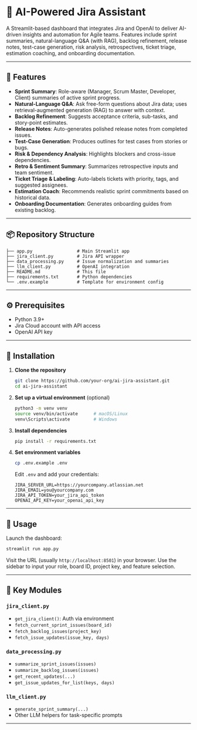 # 🧠 AI-Powered Jira Assistant

A Streamlit-based dashboard that integrates Jira and OpenAI to deliver AI-driven insights and automation for Agile teams. Features include sprint summaries, natural-language Q&A (with RAG), backlog refinement, release notes, test-case generation, risk analysis, retrospectives, ticket triage, estimation coaching, and onboarding documentation.

---

## 🚀 Features

- **Sprint Summary**: Role-aware (Manager, Scrum Master, Developer, Client) summaries of active sprint progress.
- **Natural-Language Q&A**: Ask free-form questions about Jira data; uses retrieval-augmented generation (RAG) to answer with context.
- **Backlog Refinement**: Suggests acceptance criteria, sub-tasks, and story-point estimates.
- **Release Notes**: Auto-generates polished release notes from completed issues.
- **Test-Case Generation**: Produces outlines for test cases from stories or bugs.
- **Risk & Dependency Analysis**: Highlights blockers and cross-issue dependencies.
- **Retro & Sentiment Summary**: Summarizes retrospective inputs and team sentiment.
- **Ticket Triage & Labeling**: Auto-labels tickets with priority, tags, and suggested assignees.
- **Estimation Coach**: Recommends realistic sprint commitments based on historical data.
- **Onboarding Documentation**: Generates onboarding guides from existing backlog.

---

## 📦 Repository Structure

```
├── app.py                 # Main Streamlit app
├── jira_client.py         # Jira API wrapper
├── data_processing.py     # Issue normalization and summaries
├── llm_client.py          # OpenAI integration
├── README.md              # This file
├── requirements.txt       # Python dependencies
└── .env.example           # Template for environment config
```

---

## ⚙️ Prerequisites

- Python 3.9+
- Jira Cloud account with API access
- OpenAI API key

---

## 🔧 Installation

1. **Clone the repository**

   ```bash
   git clone https://github.com/your-org/ai-jira-assistant.git
   cd ai-jira-assistant
   ```

2. **Set up a virtual environment** (optional)

   ```bash
   python3 -m venv venv
   source venv/bin/activate      # macOS/Linux
   venv\Scripts\activate         # Windows
   ```

3. **Install dependencies**

   ```bash
   pip install -r requirements.txt
   ```

4. **Set environment variables**

   ```bash
   cp .env.example .env
   ```

   Edit `.env` and add your credentials:

   ```
   JIRA_SERVER_URL=https://yourcompany.atlassian.net
   JIRA_EMAIL=you@yourcompany.com
   JIRA_API_TOKEN=your_jira_api_token
   OPENAI_API_KEY=your_openai_api_key
   ```

---

## 🚀 Usage

Launch the dashboard:

```bash
streamlit run app.py
```

Visit the URL (usually `http://localhost:8501`) in your browser. Use the sidebar to input your role, board ID, project key, and feature selection.

---

## 🧩 Key Modules

### `jira_client.py`

- `get_jira_client()`: Auth via environment
- `fetch_current_sprint_issues(board_id)`
- `fetch_backlog_issues(project_key)`
- `fetch_issue_updates(issue_key, days)`

### `data_processing.py`

- `summarize_sprint_issues(issues)`
- `summarize_backlog_issues(issues)`
- `get_recent_updates(...)`
- `get_issue_updates_for_list(keys, days)`

### `llm_client.py`

- `generate_sprint_summary(...)`
- Other LLM helpers for task-specific prompts

---

